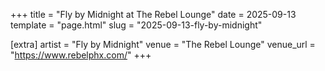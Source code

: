 +++
title = "Fly by Midnight at The Rebel Lounge"
date = 2025-09-13
template = "page.html"
slug = "2025-09-13-fly-by-midnight"

[extra]
artist = "Fly by Midnight"
venue = "The Rebel Lounge"
venue_url = "https://www.rebelphx.com/"
+++
